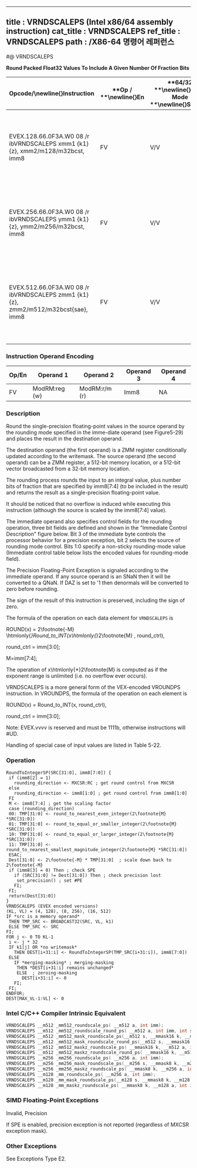 ----------------------------
title : VRNDSCALEPS (Intel x86/64 assembly instruction)
cat_title : VRNDSCALEPS
ref_title : VRNDSCALEPS
path : /X86-64 명령어 레퍼런스
----------------------------
#@ VRNDSCALEPS

**Round Packed Float32 Values To Include A Given Number Of Fraction Bits**

|**Opcode/**\newline{}**Instruction**|**Op / **\newline{}**En**|**64/32 **\newline{}**bit Mode **\newline{}**Support**|**CPUID **\newline{}**Feature **\newline{}**Flag**|**Description**|
|------------------------------------|-------------------------|------------------------------------------------------|--------------------------------------------------|---------------|
|EVEX.128.66.0F3A.W0 08 /r ibVRNDSCALEPS xmm1 {k1}{z}, xmm2/m128/m32bcst, imm8|FV|V/V|AVX512VLAVX512F|Rounds packed single-precision floating point values in xmm2/m128/m32bcst to a number of fraction bits specified by the imm8 field. Stores the result in xmm1 register. Under writemask.|
|EVEX.256.66.0F3A.W0 08 /r ibVRNDSCALEPS ymm1 {k1}{z}, ymm2/m256/m32bcst, imm8|FV|V/V|AVX512VLAVX512F|Rounds packed single-precision floating point values in ymm2/m256/m32bcst to a number of fraction bits specified by the imm8 field. Stores the result in ymm1 register. Under writemask.|
|EVEX.512.66.0F3A.W0 08 /r ibVRNDSCALEPS zmm1 {k1}{z}, zmm2/m512/m32bcst{sae}, imm8|FV|V/V|AVX512F|Rounds packed single-precision floating-point values in zmm2/m512/m32bcst to a number of fraction bits specified by the imm8 field. Stores the result in zmm1 register using writemask.|
### Instruction Operand Encoding


|Op/En|Operand 1 |Operand 2|Operand 3|Operand 4|
|-----|----------|---------|---------|---------|
|FV|ModRM:reg (w)|ModRM:r/m (r)|Imm8|NA|
### Description


Round the single-precision floating-point values in the source operand by the rounding mode specified in the imme-diate operand (see Figure5-29) and places the result in the destination operand.

The destination operand (the first operand) is a ZMM register conditionally updated according to the writemask. The source operand (the second operand) can be a ZMM register, a 512-bit memory location, or a 512-bit vector broadcasted from a 32-bit memory location.

The rounding process rounds the input to an integral value, plus number bits of fraction that are specified by imm8[7:4] (to be included in the result) and returns the result as a single-precision floating-point value.

It should be noticed that no overflow is induced while executing this instruction (although the source is scaled by the imm8[7:4] value).

The immediate operand also specifies control fields for the rounding operation, three bit fields are defined and shown in the "Immediate Control Description" figure below. Bit 3 of the immediate byte controls the processor behavior for a precision exception, bit 2 selects the source of rounding mode control. Bits 1:0 specify a non-sticky rounding-mode value (Immediate control table below lists the encoded values for rounding-mode field).

The Precision Floating-Point Exception is signaled according to the immediate operand. If any source operand is an SNaN then it will be converted to a QNaN. If DAZ is set to '1 then denormals will be converted to zero before rounding.

The sign of the result of this instruction is preserved, including the sign of zero.

The formula of the operation on each data element for `VRNDSCALEPS` is

 ROUND(x) = 2\footnote{-M} \htmlonly{*}Round_to_INT(x\htmlonly{*}2\footnote{M} , round_ctrl), 

 round_ctrl = imm[3:0];

 M=imm[7:4];

The operation of x\htmlonly{*}2\footnote{M}  is computed as if the exponent range is unlimited (i.e. no overflow ever occurs).

VRNDSCALEPS is a more general form of the VEX-encoded VROUNDPS instruction. In VROUNDPS, the formula of the operation on each element is

 ROUND(x) = Round_to_INT(x, round_ctrl), 

 round_ctrl = imm[3:0];



Note: EVEX.vvvv is reserved and must be 1111b, otherwise instructions will #UD.

Handling of special case of input values are listed in Table 5-22.


### Operation

```info-verb
RoundToIntegerSP(SRC[31:0], imm8[7:0]) {
 if (imm8[2] = 1)
   rounding_direction  <- MXCSR:RC ; get round control from MXCSR
 else
   rounding_direction  <- imm8[1:0] ; get round control from imm8[1:0]
 FI
 M  <- imm8[7:4] ; get the scaling factor
 case (rounding_direction)
 00: TMP[31:0]  <- round_to_nearest_even_integer(2\footnote{M} *SRC[31:0])
 01: TMP[31:0]  <- round_to_equal_or_smaller_integer(2\footnote{M} *SRC[31:0])
 10: TMP[31:0] <-  round_to_equal_or_larger_integer(2\footnote{M} *SRC[31:0])
 11: TMP[31:0] <-  round_to_nearest_smallest_magnitude_integer(2\footnote{M} *SRC[31:0])
 ESAC;
 Dest[31:0] <-  2\footnote{-M} * TMP[31:0]  ; scale down back to 2\footnote{-M}
 if (imm8[3] = 0) Then ; check SPE
   if (SRC[31:0] != Dest[31:0]) Then ; check precision lost
    set_precision() ; set #PE
   FI;
 FI;
 return(Dest[31:0])
}
VRNDSCALEPS (EVEX encoded versions) 
(KL, VL) = (4, 128), (8, 256), (16, 512)
IF *src is a memory operand*
 THEN TMP_SRC  <- BROADCAST32(SRC, VL, k1)
 ELSE TMP_SRC <-  SRC
FI;
FOR j  <- 0 TO KL-1
 i  <- j * 32
 IF k1[j] OR *no writemask*
   THEN DEST[i+31:i] <-  RoundToIntegerSP(TMP_SRC[i+31:i]), imm8[7:0])
 ELSE 
   IF *merging-masking* ; merging-masking
    THEN *DEST[i+31:i] remains unchanged*
    ELSE  ; zeroing-masking
      DEST[i+31:i] <-  0
   FI;
 FI;
ENDFOR;
DEST[MAX_VL-1:VL]  <- 0
```

### Intel C/C++ Compiler Intrinsic Equivalent

```cpp
VRNDSCALEPS __m512 _mm512_roundscale_ps( __m512 a, int imm);
VRNDSCALEPS __m512 _mm512_roundscale_round_ps( __m512 a, int imm, int sae);
VRNDSCALEPS __m512 _mm512_mask_roundscale_ps(__m512 s, __mmask16 k, __m512 a, int imm);
VRNDSCALEPS __m512 _mm512_mask_roundscale_round_ps(__m512 s, __mmask16 k, __m512 a, int imm, int sae);
VRNDSCALEPS __m512 _mm512_maskz_roundscale_ps( __mmask16 k, __m512 a, int imm);
VRNDSCALEPS __m512 _mm512_maskz_roundscale_round_ps( __mmask16 k, __m512 a, int imm, int sae);
VRNDSCALEPS __m256 _mm256_roundscale_ps( __m256 a, int imm);
VRNDSCALEPS __m256 _mm256_mask_roundscale_ps(__m256 s, __mmask8 k, __m256 a, int imm);
VRNDSCALEPS __m256 _mm256_maskz_roundscale_ps( __mmask8 k, __m256 a, int imm);
VRNDSCALEPS __m128 _mm_roundscale_ps( __m256 a, int imm);
VRNDSCALEPS __m128 _mm_mask_roundscale_ps(__m128 s, __mmask8 k, __m128 a, int imm);
VRNDSCALEPS __m128 _mm_maskz_roundscale_ps( __mmask8 k, __m128 a, int imm);
```
### SIMD Floating-Point Exceptions


Invalid, Precision

If SPE is enabled, precision exception is not reported (regardless of MXCSR exception mask).

### Other Exceptions


See Exceptions Type E2.


